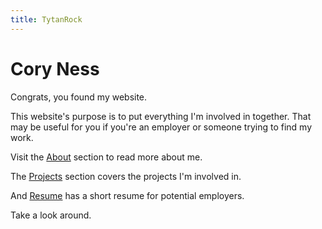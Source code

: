 ```yaml
---
title: TytanRock
---
```


<link rel="shortcut icon" type="image/x-icon" href="favicon.ico">

# Cory Ness
Congrats, you found my website.

This website's purpose is to put everything I'm involved in together.
That may be useful for you if you're an employer or someone trying to find my work.

Visit the [About](/about) section to read more about me.

The [Projects](/projects) section covers the projects I'm involved in.

And <a href="/Resume-Cleaned.pdf" target="_blank">Resume</a>  has a short resume for potential employers.

Take a look around.
